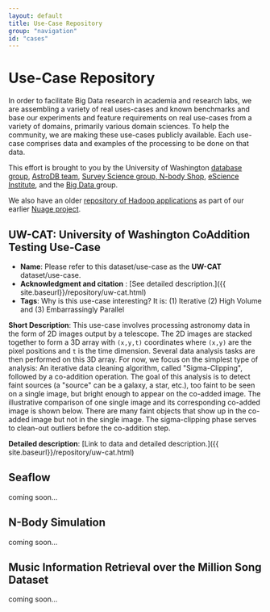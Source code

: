 ```yaml
---
layout: default
title: Use-Case Repository
group: "navigation"
id: "cases"
---
```


# Use-Case Repository

In order to facilitate Big Data research in academia and research labs, we are assembling a variety of real uses-cases and known benchmarks and base our experiments and feature requirements on real use-cases from a variety of domains, primarily various domain sciences. To help the community, we are making these use-cases publicly available. Each use-case comprises data and examples of the processing to be done on that data.

This effort is brought to you by the University of Washington [database group](http://db.cs.washington.edu), [AstroDB team](http://db.cs.washington.edu/astrodb/), [Survey Science group,](http://ssg.astro.washington.edu/home_ssg.shtml)[ N-body Shop](http://www-hpcc.astro.washington.edu/), [eScience Institute](http://escience.washington.edu/), and the [Big Data ](http://bigdata.cs.washington.edu)group.

We also have an older [repository of Hadoop applications](http://nuage.cs.washington.edu/repository.php) as part of our earlier [Nuage project](http://nuage.cs.washington.edu).

## UW-CAT: University of Washington CoAddition Testing Use-Case

* **Name**: Please refer to this dataset/use-case as the **UW-CAT** dataset/use-case.
* **Acknowledgment and citation** : [See detailed description.]({{ site.baseurl}}/repository/uw-cat.html)
* **Tags**: Why is this use-case interesting? It is: (1) Iterative (2) High Volume and (3) Embarrassingly Parallel

**Short Description**: This use-case involves processing astronomy data in the form of 2D images output by a telescope. The 2D images are stacked together to form a 3D array with `(x,y,t)` coordinates where `(x,y)` are the pixel positions and `t` is the time dimension. Several data analysis tasks are then performed on this 3D array. For now, we focus on the simplest type of analysis: An iterative data cleaning algorithm, called "Sigma-Clipping", followed by a co-addition operation. The goal of this analysis is to detect faint sources (a "source" can be a galaxy, a star, etc.), too faint to be seen on a single image, but bright enough to appear on the co-added image. The illustrative comparison of one single image and its corresponding co-added image is shown below. There are many faint objects that show up in the co-added image but not in the single image. The sigma-clipping phase serves to clean-out outliers before the co-addition step.

**Detailed description**: [Link to data and detailed description.]({{ site.baseurl}}/repository/uw-cat.html)


## Seaflow

coming soon...

## N-Body Simulation

coming soon...

## Music Information Retrieval over the Million Song Dataset

coming soon...

